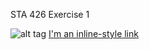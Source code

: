 STA 426 Exercise 1

![alt tag](https://github.com/mbizzo/Ex1/blob/master/DSC_3443.JPG)
[I'm an inline-style link](https://www.google.com)
